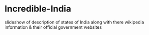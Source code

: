 # Incredible-India
 slideshow of description of states of India along with there wikipedia information & their official government websites
